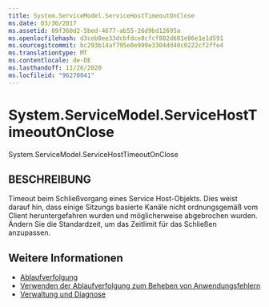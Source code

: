 ```yaml
---
title: System.ServiceModel.ServiceHostTimeoutOnClose
ms.date: 03/30/2017
ms.assetid: 89f360d2-5bed-4677-ab55-26d9bd12695a
ms.openlocfilehash: d3ceb8ee33dcbfdce8cfcf882d601e86e1e1d591
ms.sourcegitcommit: bc293b14af795e0e999e3304dd40c0222cf2ffe4
ms.translationtype: MT
ms.contentlocale: de-DE
ms.lasthandoff: 11/26/2020
ms.locfileid: "96270041"
---
```

# <a name="systemservicemodelservicehosttimeoutonclose"></a>System.ServiceModel.ServiceHostTimeoutOnClose

System.ServiceModel.ServiceHostTimeoutOnClose  
  
## <a name="description"></a>BESCHREIBUNG  

 Timeout beim Schließvorgang eines Service Host-Objekts. Dies weist darauf hin, dass einige Sitzungs basierte Kanäle nicht ordnungsgemäß vom Client heruntergefahren wurden und möglicherweise abgebrochen wurden. Ändern Sie die Standardzeit, um das Zeitlimit für das Schließen anzupassen.  
  
## <a name="see-also"></a>Weitere Informationen

- [Ablaufverfolgung](index.md)
- [Verwenden der Ablaufverfolgung zum Beheben von Anwendungsfehlern](using-tracing-to-troubleshoot-your-application.md)
- [Verwaltung und Diagnose](../index.md)
